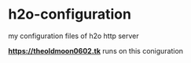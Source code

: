 # h2o-configuration
my configuration files of h2o http server

**https://theoldmoon0602.tk** runs on this coniguration
